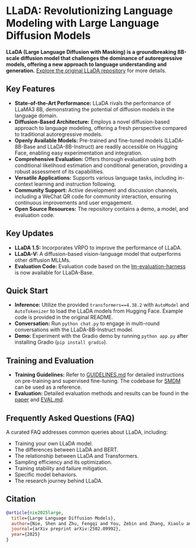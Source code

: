 # LLaDA: Revolutionizing Language Modeling with Large Language Diffusion Models

**LLaDA (Large Language Diffusion with Masking) is a groundbreaking 8B-scale diffusion model that challenges the dominance of autoregressive models, offering a new approach to language understanding and generation.**  [Explore the original LLaDA repository](https://github.com/ML-GSAI/LLaDA) for more details.

## Key Features

*   **State-of-the-Art Performance:**  LLaDA rivals the performance of LLaMA3 8B, demonstrating the potential of diffusion models in the language domain.
*   **Diffusion-Based Architecture:** Employs a novel diffusion-based approach to language modeling, offering a fresh perspective compared to traditional autoregressive models.
*   **Openly Available Models:** Pre-trained and fine-tuned models (LLaDA-8B-Base and LLaDA-8B-Instruct) are readily accessible on Hugging Face, enabling easy experimentation and integration.
*   **Comprehensive Evaluation:** Offers thorough evaluation using both conditional likelihood estimation and conditional generation, providing a robust assessment of its capabilities.
*   **Versatile Applications:**  Supports various language tasks, including in-context learning and instruction following.
*   **Community Support:**  Active development and discussion channels, including a WeChat QR code for community interaction, ensuring continuous improvements and user engagement.
*   **Open Source Resources:** The repository contains a demo, a model, and evaluation code.

## Key Updates
*   **LLaDA 1.5:** Incorporates VRPO to improve the performance of LLaDA.
*   **LLaDA-V:** A diffusion-based vision-language model that outperforms other diffusion MLLMs.
*   **Evaluation Code:** Evaluation code based on the [lm-evaluation-harness](https://github.com/EleutherAI/lm-evaluation-harness) is now available for LLaDA-Base.

## Quick Start

*   **Inference:** Utilize the provided `transformers==4.38.2` with `AutoModel` and `AutoTokenizer` to load the LLaDA models from Hugging Face. Example code is provided in the original README.
*   **Conversation:** Run `python chat.py` to engage in multi-round conversations with the LLaDA-8B-Instruct model.
*   **Demo:** Experiment with the Gradio demo by running `python app.py` after installing Gradio (`pip install gradio`).

## Training and Evaluation

*   **Training Guidelines:**  Refer to [GUIDELINES.md](GUIDELINES.md) for detailed instructions on pre-training and supervised fine-tuning.  The codebase for [SMDM](https://github.com/ML-GSAI/SMDM) can be used as a reference.
*   **Evaluation:**  Detailed evaluation methods and results can be found in the [paper](https://arxiv.org/abs/2502.09992) and [EVAL.md](EVAL.md).

## Frequently Asked Questions (FAQ)

A curated FAQ addresses common queries about LLaDA, including:

*   Training your own LLaDA model.
*   The differences between LLaDA and BERT.
*   The relationship between LLaDA and Transformers.
*   Sampling efficiency and its optimization.
*   Training stability and failure mitigation.
*   Specific model behaviors.
*   The research journey behind LLaDA.

## Citation

```bibtex
@article{nie2025large,
  title={Large Language Diffusion Models},
  author={Nie, Shen and Zhu, Fengqi and You, Zebin and Zhang, Xiaolu and Ou, Jingyang and Hu, Jun and Zhou, Jun and Lin, Yankai and Wen, Ji-Rong and Li, Chongxuan},
  journal={arXiv preprint arXiv:2502.09992},
  year={2025}
}
